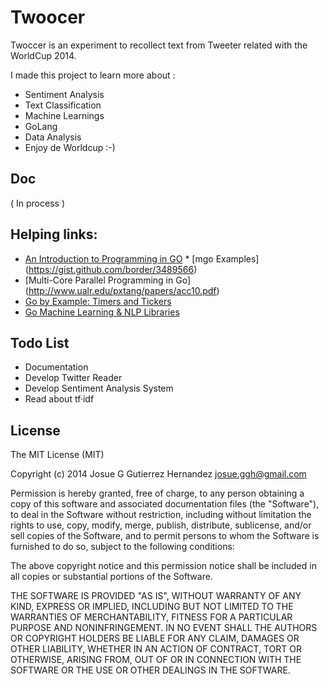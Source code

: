 Twoocer
=======

Twoccer is an experiment to recollect text from Tweeter related with the WorldCup 2014.

I made this project to learn more about : 
* Sentiment Analysis
* Text Classification
* Machine Learnings
* GoLang
* Data Analysis
* Enjoy de Worldcup :-)


## Doc

( In process )

## Helping links: 

* [An Introduction to Programming in GO](http://www.golang-book.com/)
* [mgo Examples] (https://gist.github.com/border/3489566)
* [Multi-Core Parallel Programming in Go] (http://www.ualr.edu/pxtang/papers/acc10.pdf)
* [Go by Example: Timers and Tickers](http://mmcgrana.github.io/2012/09/go-by-example-timers-and-tickers.html)
* [Go Machine Learning & NLP Libraries](http://biosphere.cc/software-engineering/go-machine-learning-nlp-libraries/)

## Todo List

* Documentation
* Develop Twitter Reader 
* Develop Sentiment Analysis System
* Read about tf·idf

## License

The MIT License (MIT)

Copyright (c) 2014 Josue G Gutierrez Hernandez josue.ggh@gmail.com

Permission is hereby granted, free of charge, to any person obtaining a copy
of this software and associated documentation files (the "Software"), to deal
in the Software without restriction, including without limitation the rights
to use, copy, modify, merge, publish, distribute, sublicense, and/or sell
copies of the Software, and to permit persons to whom the Software is
furnished to do so, subject to the following conditions:

The above copyright notice and this permission notice shall be included in
all copies or substantial portions of the Software.

THE SOFTWARE IS PROVIDED "AS IS", WITHOUT WARRANTY OF ANY KIND, EXPRESS OR
IMPLIED, INCLUDING BUT NOT LIMITED TO THE WARRANTIES OF MERCHANTABILITY,
FITNESS FOR A PARTICULAR PURPOSE AND NONINFRINGEMENT. IN NO EVENT SHALL THE
AUTHORS OR COPYRIGHT HOLDERS BE LIABLE FOR ANY CLAIM, DAMAGES OR OTHER
LIABILITY, WHETHER IN AN ACTION OF CONTRACT, TORT OR OTHERWISE, ARISING FROM,
OUT OF OR IN CONNECTION WITH THE SOFTWARE OR THE USE OR OTHER DEALINGS IN
THE SOFTWARE.